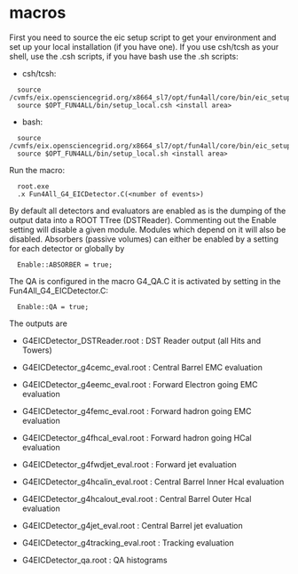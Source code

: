 # macros

First you need to source the eic setup script to get your environment and set up your local installation (if you have one). If you use csh/tcsh as your shell, use the .csh scripts, if you have bash use the .sh scripts:

* csh/tcsh:
```
  source /cvmfs/eix.opensciencegrid.org/x8664_sl7/opt/fun4all/core/bin/eic_setup.csh
  source $OPT_FUN4ALL/bin/setup_local.csh <install area>
```


* bash:

```
  source /cvmfs/eix.opensciencegrid.org/x8664_sl7/opt/fun4all/core/bin/eic_setup.sh
  source $OPT_FUN4ALL/bin/setup_local.sh <install area>
```

Run the macro:
```
  root.exe
  .x Fun4All_G4_EICDetector.C(<number of events>)
```

By default all detectors and evaluators are enabled as is the dumping of the output data into a ROOT TTree (DSTReader). Commenting out the Enable setting will disable a given module. Modules which depend on it will also be disabled. Absorbers (passive volumes) can either be enabled by a setting for each detector or globally by 
```
  Enable::ABSORBER = true;
```

The QA is configured in the macro G4_QA.C it is activated by setting in the Fun4All_G4_EICDetector.C:
```
  Enable::QA = true;
```

The outputs are 

  * G4EICDetector_DSTReader.root : DST Reader output (all Hits and Towers)

  * G4EICDetector_g4cemc_eval.root : Central Barrel EMC evaluation

  * G4EICDetector_g4eemc_eval.root : Forward Electron going EMC evaluation

  * G4EICDetector_g4femc_eval.root : Forward hadron going EMC evaluation

  * G4EICDetector_g4fhcal_eval.root : Forward hadron going HCal evaluation

  * G4EICDetector_g4fwdjet_eval.root : Forward jet evaluation

  * G4EICDetector_g4hcalin_eval.root : Central Barrel Inner Hcal evaluation

  * G4EICDetector_g4hcalout_eval.root : Central Barrel Outer Hcal evaluation

  * G4EICDetector_g4jet_eval.root : Central Barrel jet evaluation

  * G4EICDetector_g4tracking_eval.root : Tracking evaluation

  * G4EICDetector_qa.root : QA histograms
